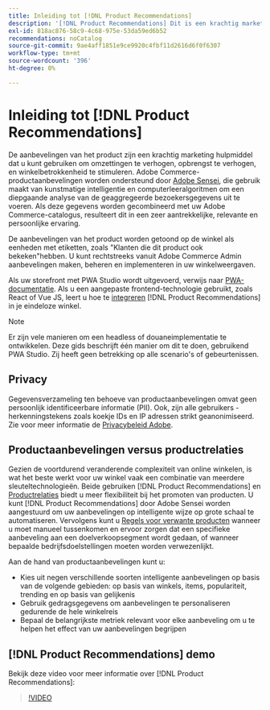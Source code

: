 ```yaml
---
title: Inleiding tot [!DNL Product Recommendations]
description: '[!DNL Product Recommendations] Dit is een krachtig marketinginstrument dat u kunt gebruiken om conversies te verhogen, inkomsten te verhogen en winkelbetrokkenheid te stimuleren.'
exl-id: 818ac876-58c9-4c68-975e-53da59ed6b52
recommendations: noCatalog
source-git-commit: 9ae4aff1851e9ce9920c4fbf11d2616d6f0f6307
workflow-type: tm+mt
source-wordcount: '396'
ht-degree: 0%

---
```


# Inleiding tot [!DNL Product Recommendations]

De aanbevelingen van het product zijn een krachtig marketing hulpmiddel dat u kunt gebruiken om omzettingen te verhogen, opbrengst te verhogen, en winkelbetrokkenheid te stimuleren. Adobe Commerce-productaanbevelingen worden ondersteund door [Adobe Sensei](https://www.adobe.com/sensei.html), die gebruik maakt van kunstmatige intelligentie en computerleeralgoritmen om een diepgaande analyse van de geaggregeerde bezoekersgegevens uit te voeren. Als deze gegevens worden gecombineerd met uw Adobe Commerce-catalogus, resulteert dit in een zeer aantrekkelijke, relevante en persoonlijke ervaring.

De aanbevelingen van het product worden getoond op de winkel als eenheden met etiketten, zoals &quot;Klanten die dit product ook bekeken&quot;hebben. U kunt rechtstreeks vanuit Adobe Commerce Admin aanbevelingen maken, beheren en implementeren in uw winkelweergaven.

Als uw storefront met PWA Studio wordt uitgevoerd, verwijs naar [PWA-documentatie](https://developer.adobe.com/commerce/pwa-studio/integrations/product-recommendations/). Als u een aangepaste frontend-technologie gebruikt, zoals React of Vue JS, leert u hoe te [integreren](headless.md) [!DNL Product Recommendations] in je eindeloze winkel.

>[!NOTE]
>
>Er zijn vele manieren om een headless of douaneimplementatie te ontwikkelen. Deze gids beschrijft één manier om dit te doen, gebruikend PWA Studio. Zij heeft geen betrekking op alle scenario&#39;s of gebeurtenissen.

## Privacy

Gegevensverzameling ten behoeve van productaanbevelingen omvat geen persoonlijk identificeerbare informatie (PII). Ook, zijn alle gebruikers - herkenningstekens zoals koekje IDs en IP adressen strikt geanonimiseerd. Zie voor meer informatie de [Privacybeleid Adobe](https://www.adobe.com/privacy/policy.html).

## Productaanbevelingen versus productrelaties

Gezien de voortdurend veranderende complexiteit van online winkelen, is wat het beste werkt voor uw winkel vaak een combinatie van meerdere sleuteltechnologieën. Beide gebruiken [!DNL Product Recommendations] en [Productrelaties](https://experienceleague.adobe.com/docs/commerce-admin/marketing/promotions/product-relationships/product-relationships.html) biedt u meer flexibiliteit bij het promoten van producten. U kunt [!DNL Product Recommendations] door Adobe Sensei worden aangestuurd om uw aanbevelingen op intelligente wijze op grote schaal te automatiseren. Vervolgens kunt u [Regels voor verwante producten](https://experienceleague.adobe.com/docs/commerce-admin/marketing/promotions/product-relationships/product-related-rules.html) wanneer u moet manueel tussenkomen en ervoor zorgen dat een specifieke aanbeveling aan een doelverkoopsegment wordt gedaan, of wanneer bepaalde bedrijfsdoelstellingen moeten worden verwezenlijkt.

Aan de hand van productaanbevelingen kunt u:

- Kies uit negen verschillende soorten intelligente aanbevelingen op basis van de volgende gebieden: op basis van winkels, items, populariteit, trending en op basis van gelijkenis
- Gebruik gedragsgegevens om aanbevelingen te personaliseren gedurende de hele winkelreis
- Bepaal de belangrijkste metriek relevant voor elke aanbeveling om u te helpen het effect van uw aanbevelingen begrijpen

## [!DNL Product Recommendations] demo

Bekijk deze video voor meer informatie over [!DNL Product Recommendations]:

>[!VIDEO](https://video.tv.adobe.com/v/343991?quality=12)
